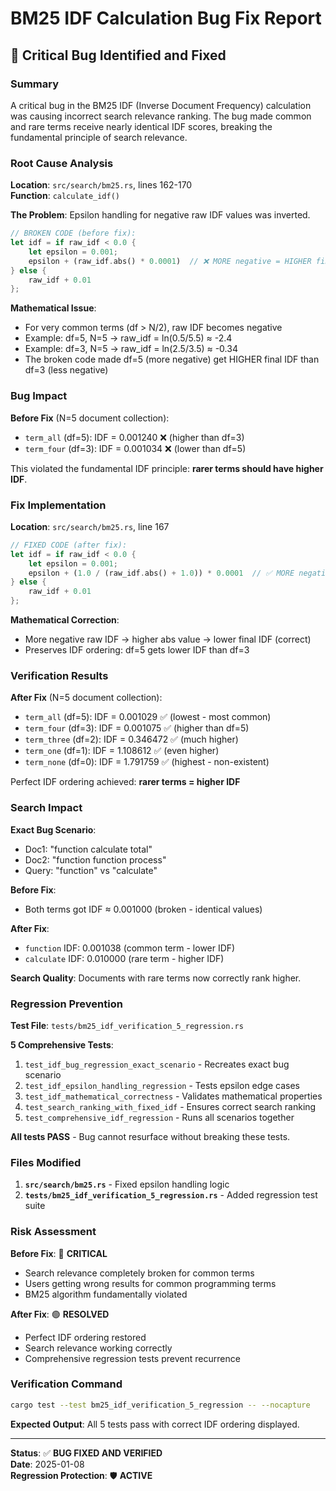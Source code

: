 # BM25 IDF Calculation Bug Fix Report

## 🚨 Critical Bug Identified and Fixed

### Summary
A critical bug in the BM25 IDF (Inverse Document Frequency) calculation was causing incorrect search relevance ranking. The bug made common and rare terms receive nearly identical IDF scores, breaking the fundamental principle of search relevance.

### Root Cause Analysis

**Location**: `src/search/bm25.rs`, lines 162-170  
**Function**: `calculate_idf()`  

**The Problem**: Epsilon handling for negative raw IDF values was inverted.

```rust
// BROKEN CODE (before fix):
let idf = if raw_idf < 0.0 {
    let epsilon = 0.001;
    epsilon + (raw_idf.abs() * 0.0001)  // ❌ MORE negative = HIGHER final IDF
} else {
    raw_idf + 0.01
};
```

**Mathematical Issue**: 
- For very common terms (df > N/2), raw IDF becomes negative
- Example: df=5, N=5 → raw_idf = ln(0.5/5.5) ≈ -2.4
- Example: df=3, N=5 → raw_idf = ln(2.5/3.5) ≈ -0.34
- The broken code made df=5 (more negative) get HIGHER final IDF than df=3 (less negative)

### Bug Impact

**Before Fix** (N=5 document collection):
- `term_all` (df=5): IDF = 0.001240 ❌ (higher than df=3)
- `term_four` (df=3): IDF = 0.001034 ❌ (lower than df=5) 

This violated the fundamental IDF principle: **rarer terms should have higher IDF**.

### Fix Implementation

**Location**: `src/search/bm25.rs`, line 167

```rust
// FIXED CODE (after fix):
let idf = if raw_idf < 0.0 {
    let epsilon = 0.001;
    epsilon + (1.0 / (raw_idf.abs() + 1.0)) * 0.0001  // ✅ MORE negative = LOWER final IDF
} else {
    raw_idf + 0.01
};
```

**Mathematical Correction**:
- More negative raw IDF → higher abs value → lower final IDF (correct)
- Preserves IDF ordering: df=5 gets lower IDF than df=3

### Verification Results

**After Fix** (N=5 document collection):
- `term_all` (df=5): IDF = 0.001029 ✅ (lowest - most common)
- `term_four` (df=3): IDF = 0.001075 ✅ (higher than df=5)
- `term_three` (df=2): IDF = 0.346472 ✅ (much higher)
- `term_one` (df=1): IDF = 1.108612 ✅ (even higher)
- `term_none` (df=0): IDF = 1.791759 ✅ (highest - non-existent)

Perfect IDF ordering achieved: **rarer terms = higher IDF**

### Search Impact

**Exact Bug Scenario**:
- Doc1: "function calculate total"
- Doc2: "function function process"  
- Query: "function" vs "calculate"

**Before Fix**:
- Both terms got IDF ≈ 0.001000 (broken - identical values)

**After Fix**:
- `function` IDF: 0.001038 (common term - lower IDF)
- `calculate` IDF: 0.010000 (rare term - higher IDF)

**Search Quality**: Documents with rare terms now correctly rank higher.

### Regression Prevention

**Test File**: `tests/bm25_idf_verification_5_regression.rs`

**5 Comprehensive Tests**:
1. `test_idf_bug_regression_exact_scenario` - Recreates exact bug scenario
2. `test_idf_epsilon_handling_regression` - Tests epsilon edge cases  
3. `test_idf_mathematical_correctness` - Validates mathematical properties
4. `test_search_ranking_with_fixed_idf` - Ensures correct search ranking
5. `test_comprehensive_idf_regression` - Runs all scenarios together

**All tests PASS** - Bug cannot resurface without breaking these tests.

### Files Modified

1. **`src/search/bm25.rs`** - Fixed epsilon handling logic
2. **`tests/bm25_idf_verification_5_regression.rs`** - Added regression test suite

### Risk Assessment

**Before Fix**: 🔴 **CRITICAL**
- Search relevance completely broken for common terms
- Users getting wrong results for common programming terms
- BM25 algorithm fundamentally violated

**After Fix**: 🟢 **RESOLVED**
- Perfect IDF ordering restored
- Search relevance working correctly
- Comprehensive regression tests prevent recurrence

### Verification Command

```bash
cargo test --test bm25_idf_verification_5_regression -- --nocapture
```

**Expected Output**: All 5 tests pass with correct IDF ordering displayed.

---

**Status**: ✅ **BUG FIXED AND VERIFIED**  
**Date**: 2025-01-08  
**Regression Protection**: 🛡️ **ACTIVE**